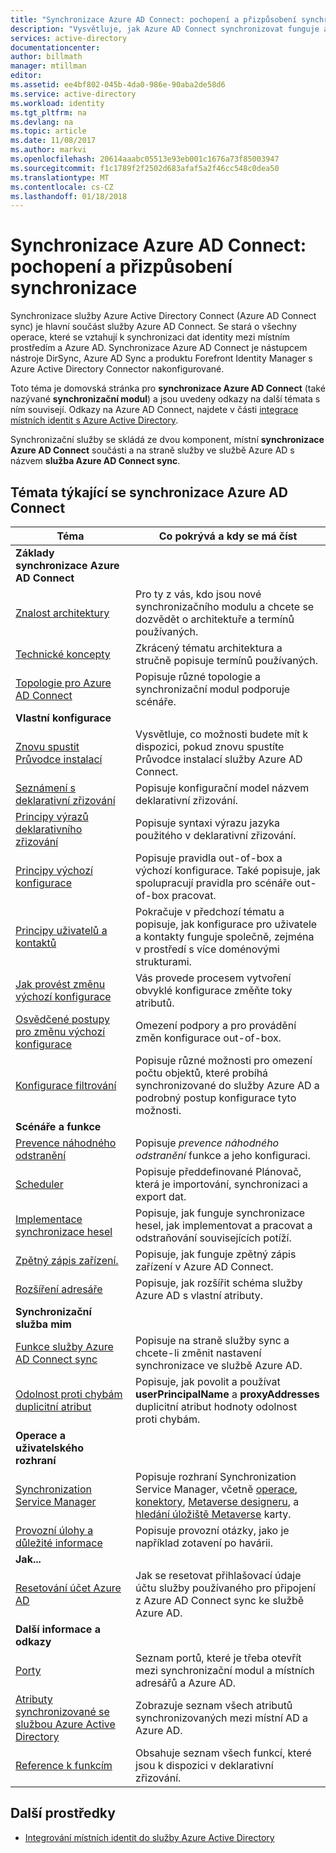 ```yaml
---
title: "Synchronizace Azure AD Connect: pochopení a přizpůsobení synchronizace | Microsoft Docs"
description: "Vysvětluje, jak Azure AD Connect synchronizovat funguje a jak přizpůsobit."
services: active-directory
documentationcenter: 
author: billmath
manager: mtillman
editor: 
ms.assetid: ee4bf802-045b-4da0-986e-90aba2de58d6
ms.service: active-directory
ms.workload: identity
ms.tgt_pltfrm: na
ms.devlang: na
ms.topic: article
ms.date: 11/08/2017
ms.author: markvi
ms.openlocfilehash: 20614aaabc05513e93eb001c1676a73f85003947
ms.sourcegitcommit: f1c1789f2f2502d683afaf5a2f46cc548c0dea50
ms.translationtype: MT
ms.contentlocale: cs-CZ
ms.lasthandoff: 01/18/2018
---
```

# <a name="azure-ad-connect-sync-understand-and-customize-synchronization"></a>Synchronizace Azure AD Connect: pochopení a přizpůsobení synchronizace
Synchronizace služby Azure Active Directory Connect (Azure AD Connect sync) je hlavní součást služby Azure AD Connect. Se stará o všechny operace, které se vztahují k synchronizaci dat identity mezi místním prostředím a Azure AD. Synchronizace Azure AD Connect je nástupcem nástroje DirSync, Azure AD Sync a produktu Forefront Identity Manager s Azure Active Directory Connector nakonfigurované.

Toto téma je domovská stránka pro **synchronizace Azure AD Connect** (také nazývané **synchronizační modul**) a jsou uvedeny odkazy na další témata s ním souvisejí. Odkazy na Azure AD Connect, najdete v části [integrace místních identit s Azure Active Directory](active-directory-aadconnect.md).

Synchronizační služby se skládá ze dvou komponent, místní **synchronizace Azure AD Connect** součásti a na straně služby ve službě Azure AD s názvem **služba Azure AD Connect sync**. 

## <a name="azure-ad-connect-sync-topics"></a>Témata týkající se synchronizace Azure AD Connect
| Téma | Co pokrývá a kdy se má číst |
| --- | --- |
| **Základy synchronizace Azure AD Connect** | |
| [Znalost architektury](active-directory-aadconnectsync-understanding-architecture.md) |Pro ty z vás, kdo jsou nové synchronizačního modulu a chcete se dozvědět o architektuře a termínů používaných. |
| [Technické koncepty](active-directory-aadconnectsync-technical-concepts.md) |Zkrácený tématu architektura a stručně popisuje termínů používaných. |
| [Topologie pro Azure AD Connect](active-directory-aadconnect-topologies.md) |Popisuje různé topologie a synchronizační modul podporuje scénáře. |
| **Vlastní konfigurace** | |
| [Znovu spustit Průvodce instalací](active-directory-aadconnectsync-installation-wizard.md) |Vysvětluje, co možnosti budete mít k dispozici, pokud znovu spustíte Průvodce instalací služby Azure AD Connect. |
| [Seznámení s deklarativní zřizování](active-directory-aadconnectsync-understanding-declarative-provisioning.md) |Popisuje konfigurační model názvem deklarativní zřizování. |
| [Principy výrazů deklarativního zřizování](active-directory-aadconnectsync-understanding-declarative-provisioning-expressions.md) |Popisuje syntaxi výrazu jazyka použitého v deklarativní zřizování. |
| [Principy výchozí konfigurace](active-directory-aadconnectsync-understanding-default-configuration.md) |Popisuje pravidla out-of-box a výchozí konfigurace. Také popisuje, jak spolupracují pravidla pro scénáře out-of-box pracovat. |
| [Principy uživatelů a kontaktů](active-directory-aadconnectsync-understanding-users-and-contacts.md) |Pokračuje v předchozí tématu a popisuje, jak konfigurace pro uživatele a kontakty funguje společně, zejména v prostředí s více doménovými strukturami. |
| [Jak provést změnu výchozí konfigurace](active-directory-aadconnectsync-change-the-configuration.md) |Vás provede procesem vytvoření obvyklé konfigurace změňte toky atributů. |
| [Osvědčené postupy pro změnu výchozí konfigurace](active-directory-aadconnectsync-best-practices-changing-default-configuration.md) |Omezení podpory a pro provádění změn konfigurace out-of-box. |
| [Konfigurace filtrování](active-directory-aadconnectsync-configure-filtering.md) |Popisuje různé možnosti pro omezení počtu objektů, které probíhá synchronizované do služby Azure AD a podrobný postup konfigurace tyto možnosti. |
| **Scénáře a funkce** | |
| [Prevence náhodného odstranění](active-directory-aadconnectsync-feature-prevent-accidental-deletes.md) |Popisuje *prevence náhodného odstranění* funkce a jeho konfiguraci. |
| [Scheduler](active-directory-aadconnectsync-feature-scheduler.md) |Popisuje předdefinované Plánovač, která je importování, synchronizaci a export dat. |
| [Implementace synchronizace hesel](active-directory-aadconnectsync-implement-password-synchronization.md) |Popisuje, jak funguje synchronizace hesel, jak implementovat a pracovat a odstraňování souvisejících potíží. |
| [Zpětný zápis zařízení.](active-directory-aadconnect-feature-device-writeback.md) |Popisuje, jak funguje zpětný zápis zařízení v Azure AD Connect. |
| [Rozšíření adresáře](active-directory-aadconnectsync-feature-directory-extensions.md) |Popisuje, jak rozšířit schéma služby Azure AD s vlastní atributy. |
| **Synchronizační služba mim** | |
| [Funkce služby Azure AD Connect sync](active-directory-aadconnectsyncservice-features.md) |Popisuje na straně služby sync a chcete-li změnit nastavení synchronizace ve službě Azure AD. |
| [Odolnost proti chybám duplicitní atribut](active-directory-aadconnectsyncservice-duplicate-attribute-resiliency.md) |Popisuje, jak povolit a používat **userPrincipalName** a **proxyAddresses** duplicitní atribut hodnoty odolnost proti chybám. |
| **Operace a uživatelského rozhraní** | |
| [Synchronization Service Manager](active-directory-aadconnectsync-service-manager-ui.md) |Popisuje rozhraní Synchronization Service Manager, včetně [operace](active-directory-aadconnectsync-service-manager-ui-operations.md), [konektory](active-directory-aadconnectsync-service-manager-ui-connectors.md), [Metaverse designeru](active-directory-aadconnectsync-service-manager-ui-mvdesigner.md), a [hledání úložiště Metaverse](active-directory-aadconnectsync-service-manager-ui-mvsearch.md) karty. |
| [Provozní úlohy a důležité informace](active-directory-aadconnectsync-operations.md) |Popisuje provozní otázky, jako je například zotavení po havárii. |
| **Jak...** | |
| [Resetování účet Azure AD](active-directory-aadconnectsync-howto-azureadaccount.md) |Jak se resetovat přihlašovací údaje účtu služby používaného pro připojení z Azure AD Connect sync ke službě Azure AD. |
| **Další informace a odkazy** | |
| [Porty](active-directory-aadconnect-ports.md) |Seznam portů, které je třeba otevřít mezi synchronizační modul a místních adresářů a Azure AD. |
| [Atributy synchronizované se službou Azure Active Directory](active-directory-aadconnectsync-attributes-synchronized.md) |Zobrazuje seznam všech atributů synchronizovaných mezi místní AD a Azure AD. |
| [Reference k funkcím](active-directory-aadconnectsync-functions-reference.md) |Obsahuje seznam všech funkcí, které jsou k dispozici v deklarativní zřizování. |

## <a name="additional-resources"></a>Další prostředky
* [Integrování místních identit do služby Azure Active Directory](active-directory-aadconnect.md)


